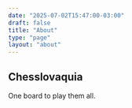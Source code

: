 ```yaml
---
date: "2025-07-02T15:47:00-03:00"
draft: false
title: "About"
type: "page"
layout: "about"
---
```


## Chesslovaquia

One board to play them all.
